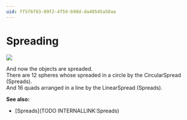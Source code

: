 ```yaml
---
uid: ff5f6f93-09f2-4f59-b98d-da40545a58aa
---
```


# Spreading


![](~/img/Basics-Spreading.png "")   



And now the objects are spreaded.  
There are 12 spheres whose spreaded in a circle by the <span class="node">CircularSpread (Spreads)</span>.  
And 16 quads arranged in a line by the <span class="node">LinearSpread (Spreads)</span>.  

**See also:**  
* [Spreads](TODO INTERNALLINK:Spreads)  




